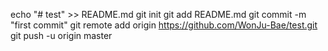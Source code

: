 echo "# test" >> README.md
git init
git add README.md
git commit -m "first commit"
git remote add origin https://github.com/WonJu-Bae/test.git
git push -u origin master
